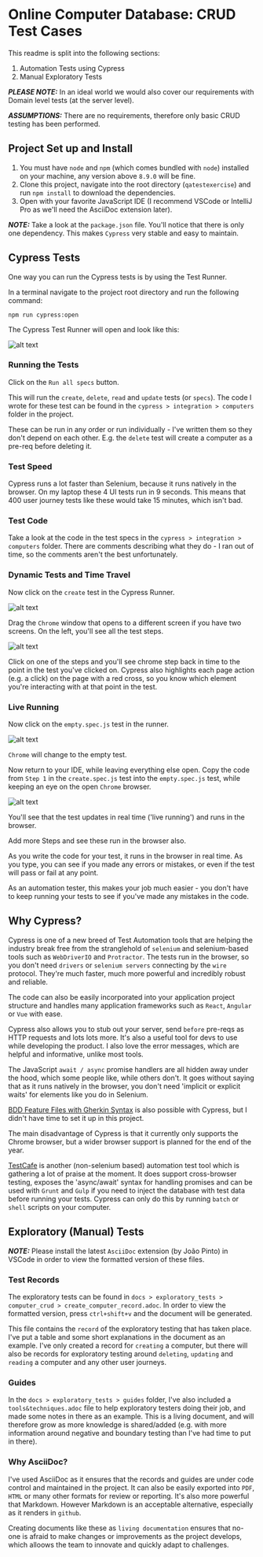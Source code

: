 # Online Computer Database: CRUD Test Cases

This readme is split into the following sections:

1. Automation Tests using Cypress
2. Manual Exploratory Tests 

***PLEASE NOTE:*** In an ideal world we would also cover our requirements with Domain level tests (at the server level).

***ASSUMPTIONS:*** There are no requirements, therefore only basic CRUD testing has been performed.

## Project Set up and Install

1. You must have `node` and `npm` (which comes bundled with `node`) installed on your machine, any version above `8.9.0` will be fine.
2. Clone this project, navigate into the root directory (`qatestexercise`) and run `npm install` to download the dependencies.
3. Open with your favorite JavaScript IDE (I recommend VSCode or IntelliJ Pro as we'll need the AsciiDoc extension later).

***NOTE:*** Take a look at the `package.json` file. You'll notice that there is only one dependency. This makes `Cypress` very stable and easy to maintain.

## Cypress Tests

One way you can run the Cypress tests is by using the Test Runner. 

In a terminal navigate to the project root directory and run the following command:

`npm run cypress:open`

The Cypress Test Runner will open and look like this:

![alt text](./images/cypress_runner.png "Logo Title Text 1")

### Running the Tests

Click on the `Run all specs` button.

This will run the `create`, `delete`, `read` and `update` tests (or `specs`). The code I wrote for these test can be found in the `cypress > integration > computers` folder in the project.

These can be run in any order or run individually - I've written them so they don't depend on each other. E.g. the `delete` test will create a computer as a pre-req before deleting it.

### Test Speed

Cypress runs a lot faster than Selenium, because it runs natively in the browser. On my laptop these 4 UI tests run in 9 seconds. This means that 400 user journey tests like these would take 15 minutes, which isn't bad. 

### Test Code

Take a look at the code in the test specs in the `cypress > integration > computers` folder. There are comments describing what they do - I ran out of time, so the comments aren't the best unfortunately.

### Dynamic Tests and Time Travel

Now click on the `create` test in the Cypress Runner.

![alt text](./images/cypress_runner_create.png "Logo Title Text 1")

Drag the `Chrome` window that opens to a different screen if you have two screens. On the left, you'll see all the test steps. 

![alt text](./images/test_steps.png "Logo Title Text 1")

Click on one of the steps and you'll see chrome step back in time to the point in the test you've clicked on. Cypress also highlights each page action (e.g. a click) on the page with a red cross, so you know which element you're interacting with at that point in the test.

### Live Running

Now click on the `empty.spec.js` test in the runner.

![alt text](./images/empty_test.png "Logo Title Text 1")

`Chrome` will change to the empty test.

Now return to your IDE, while leaving everything else open. Copy the code from `Step 1` in the `create.spec.js` test into the `empty.spec.js` test, while keeping an eye on the open `Chrome` browser.

![alt text](./images/copy_step.png "Logo Title Text 1")

You'll see that the test updates in real time ('live running') and runs in the browser.

Add more Steps and see these run in the browser also.

As you write the code for your test, it runs in the browser in real time. As you type, you can see if you made any errors or mistakes, or even if the test will pass or fail at any point.

As an automation tester, this makes your job much easier - you don't have to keep running your tests to see if you've made any mistakes in the code.

## Why Cypress?

Cypress is one of a new breed of Test Automation tools that are helping the industry break free from the stranglehold of `selenium` and selenium-based tools such as `WebDriverIO` and `Protractor`. The tests run in the browser, so you don't need `drivers` or `selenium servers` connecting by the `wire` protocol. They're much faster, much more powerful and incredibly robust and reliable.

The code can also be easily incorporated into your application project structure and handles many application frameworks such as `React`, `Angular` or `Vue` with ease.

Cypress also allows you to stub out your server, send `before` pre-reqs as HTTP requests and lots lots more. It's also a useful tool for devs to use while developing the product. I also love the error messages, which are helpful and informative, unlike most tools. 

The JavaScript `await / async` promise handlers are all hidden away under the hood, which some people like, while others don't. It goes without saying that as it runs natively in the browser, you don't need 'implicit or explicit waits' for elements like you do in Selenium.

[BDD Feature Files with Gherkin Syntax](https://www.npmjs.com/package/cypress-cucumber-preprocessor) is also possible with Cypress, but I didn't have time to set it up in this project. 

The main disadvantage of Cypress is that it currently only supports the Chrome browser, but a wider browser support is planned for the end of the year.

[TestCafe](https://github.com/DevExpress/testcafe) is another (non-selenium based) automation test tool which is gathering a lot of praise at the moment. It does support cross-browser testing, exposes the 'async/await' syntax for handling promises and can be used with `Grunt` and `Gulp` if you need to inject the database with test data before running your tests. Cypress can only do this by running `batch` or `shell` scripts on your computer.


## Exploratory (Manual) Tests

***NOTE:*** Please install the latest `AsciiDoc` extension (by João Pinto) in VSCode in order to view the formatted version of these files.

### Test Records

The exploratory tests can be found in `docs > exploratory_tests > computer_crud > create_computer_record.adoc`. In order to view the formatted version, press `ctrl+shift+v` and the document will be generated.

This file contains the `record` of the exploratory testing that has taken place. I've put a table and some short explanations in the document as an example. I've only created a record for `creating` a computer, but there will also be records for exploratory testing around `deleting`, `updating` and `reading` a computer and any other user journeys.

### Guides

In the `docs > exploratory_tests > guides` folder, I've also included a `tools&techniques.adoc` file to help exploratory testers doing their job, and made some notes in there as an example. This is a living document, and will therefore grow as more knowledge is shared/added (e.g. with more information around negative and boundary testing than I've had time to put in there).

### Why AsciiDoc?

I've used AsciiDoc as it ensures that the records and guides are under code control and maintained in the project. It can also be easily exported into `PDF`, `HTML` or many other formats for review or reporting. It's also more powerful that Markdown. However Markdown is an acceptable alternative, especially as it renders in `github`.

Creating documents like these as `living documentation` ensures that no-one is afraid to make changes or improvements as the project develops, which alloows the team to innovate and quickly adapt to challenges.
